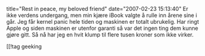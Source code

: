title="Rest in peace, my beloved friend"
date="2007-02-23 15:13:40"
Er ikke verdens undergang, men min kjære iBook valgte å rulle inn årene sine i går. Jeg får kernel panic hele tiden og maskinen er totalt ubrukelig. Har ringt Apple og siden maskinen er utenfor garanti så var det ingen ting dem kunne gjøre gitt. Så nå har jeg en hvit klump til flere tusen kroner som ikke virker.

[[!tag  geeking
